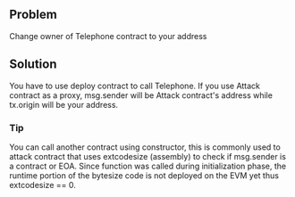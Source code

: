 ## Problem
Change owner of Telephone contract to your address

## Solution
You have to use deploy contract to call Telephone. If you use Attack contract as a proxy, msg.sender will be Attack contract's address while tx.origin will be your address. 

### Tip
You can call another contract using constructor, this is commonly used to attack contract that uses extcodesize (assembly) to check if msg.sender is a contract or EOA. Since function was called during initialization phase, the runtime portion of the bytesize code is not deployed on the EVM yet thus extcodesize == 0.